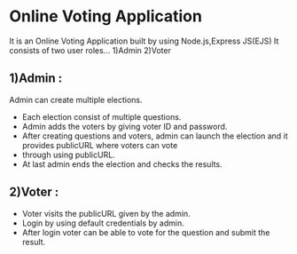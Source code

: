 # Online Voting Application

It is an Online Voting Application built by using Node.js,Express JS(EJS) It consists of two user roles...
1)Admin 2)Voter

## 1)Admin :

Admin can create multiple elections.

- Each election consist of multiple questions.
- Admin adds the voters by giving voter ID and password.
- After creating questions and voters, admin can launch the election and it provides publicURL where voters can vote
- through using publicURL.
- At last admin ends the election and checks the results.

## 2)Voter :

- Voter visits the publicURL given by the admin.
- Login by using default credentials by admin.
- After login voter can be able to vote for the question and submit the result.

